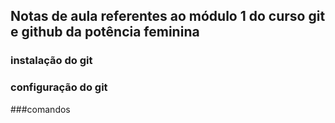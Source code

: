 ## Notas de aula referentes ao módulo 1 do curso git e github da potência feminina 


### instalação do git

### configuração do git



###comandos 
